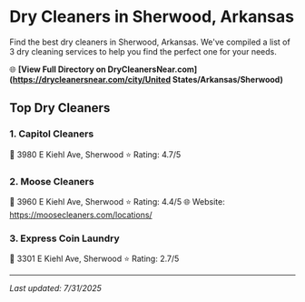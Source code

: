 # Dry Cleaners in Sherwood, Arkansas

Find the best dry cleaners in Sherwood, Arkansas. We've compiled a list of 3 dry cleaning services to help you find the perfect one for your needs.

🌐 **[View Full Directory on DryCleanersNear.com](https://drycleanersnear.com/city/United States/Arkansas/Sherwood)**

## Top Dry Cleaners

### 1. Capitol Cleaners
📍 3980 E Kiehl Ave, Sherwood
⭐ Rating: 4.7/5

### 2. Moose Cleaners
📍 3960 E Kiehl Ave, Sherwood
⭐ Rating: 4.4/5
🌐 Website: https://moosecleaners.com/locations/

### 3. Express Coin Laundry
📍 3301 E Kiehl Ave, Sherwood
⭐ Rating: 2.7/5


---

*Last updated: 7/31/2025*
